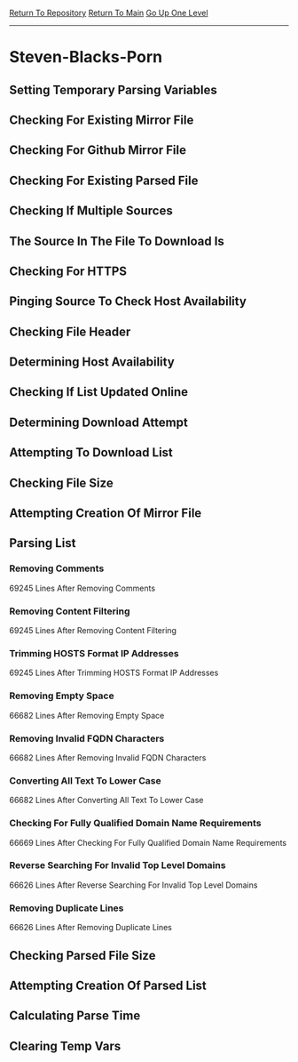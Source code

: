 [Return To Repository](https://github.com/deathbybandaid/piholeparser/)
[Return To Main](https://github.com/deathbybandaid/piholeparser/blob/master/RecentRunLogs/Mainlog.md)
[Go Up One Level](https://github.com/deathbybandaid/piholeparser/blob/master/RecentRunLogs/TopLevelScripts/30-Processing-External-Blacklists.md)
____________________________________
# Steven-Blacks-Porn
## Setting Temporary Parsing Variables
## Checking For Existing Mirror File
## Checking For Github Mirror File
## Checking For Existing Parsed File
## Checking If Multiple Sources
## The Source In The File To Download Is
## Checking For HTTPS
## Pinging Source To Check Host Availability
## Checking File Header
## Determining Host Availability
## Checking If List Updated Online
## Determining Download Attempt
## Attempting To Download List
## Checking File Size
## Attempting Creation Of Mirror File
## Parsing List
### Removing Comments
69245 Lines After Removing Comments
### Removing Content Filtering
69245 Lines After Removing Content Filtering
### Trimming HOSTS Format IP Addresses
69245 Lines After Trimming HOSTS Format IP Addresses
### Removing Empty Space
66682 Lines After Removing Empty Space
### Removing Invalid FQDN Characters
66682 Lines After Removing Invalid FQDN Characters
### Converting All Text To Lower Case
66682 Lines After Converting All Text To Lower Case
### Checking For Fully Qualified Domain Name Requirements
66669 Lines After Checking For Fully Qualified Domain Name Requirements
### Reverse Searching For Invalid Top Level Domains
66626 Lines After Reverse Searching For Invalid Top Level Domains
### Removing Duplicate Lines
66626 Lines After Removing Duplicate Lines
## Checking Parsed File Size
## Attempting Creation Of Parsed List
## Calculating Parse Time
## Clearing Temp Vars
